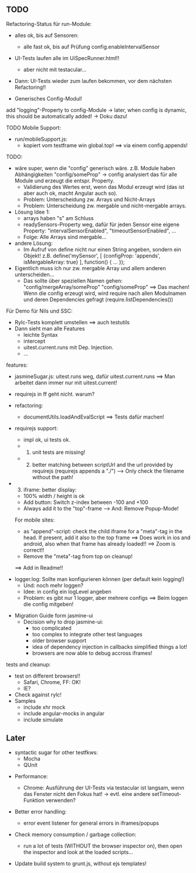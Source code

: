 TODO
----
Refactoring-Status für run-Module:
- alles ok, bis auf Sensoren:
  * alle fast ok, bis auf Prüfung config.enableIntervalSensor
- UI-Tests laufen alle im UiSpecRunner.html!!
  * aber nicht mit testacular...

- Dann: UI-Tests wieder zum laufen bekommen,
  vor dem nächsten Refactoring!!

- Generisches Config-Modul!

add "logging"-Property to config-Module
-> later, when config is dynamic, this should be automatically
   added!
-> Doku dazu!   

TODO Mobile Support:
- run/mobileSupport.js:
  * kopiert <meta name="viewport"> vom testframe win global.top!
  ==> via einem config.appends!

TODO:
- wäre super, wenn die "config" generisch wäre.
  z.B. Module haben Abhängigkeiten "config/someProp" -> config analysiert das für alle Module und erzeugt die entspr. Property.
  - Validierung des Wertes erst, wenn das Modul erzeugt wird (das ist aber auch ok, macht Angular auch so).
  - Problem: Unterscheidung zw. Arrays und Nicht-Arrays
  - Problem: Unterscheidung zw. mergable und nicht-mergable arrays.
- Lösung Idee 1:
    * arrays haben "s" am Schluss    
    * readySensors-Property weg, dafür für jeden Sensor eine eigene Property:
      "intervalSensorEnabled", "timeoutSensorEnabled", ...
    * Folge: Alle Arrays sind mergable...
- andere Lösung:
  * Im Aufruf von define nicht nur einen String angeben, sondern ein Objekt!
    z.B. define('mySensor', [
    {configProp: 'appends', isMergableArray: true}
    ], function() { ... });
- Eigentlich muss ich nur zw. mergable Array und allem anderen unterscheiden...
  * Das sollte über speziellen Namen gehen:
    "config/mergeArray/someProp"
    "config/someProp"
  ==> Das machen! Wenn die config erzeugt wird,
      wird require nach allen Modulnamen und deren Dependencies gefragt
      (require.listDependencies())


Für Demo für Nils und SSC:
- Rylc-Tests komplett umstellen
  ==> auch testutils
- Dann sieht man alle Features
  * leichte Syntax
  * intercept
  * uitest.current.runs mit Dep. Injection.
  * ...  




features:
- jasmineSugar.js:
  uitest.runs weg, dafür uitest.current.runs
  ==> Man arbeitet dann immer nur mit uitest.current!

- requirejs in ff geht nicht. warum?
- refactoring:
  
  * documentUtils.loadAndEvalScript
    ==> Tests dafür machen!

- requirejs support:
  * impl ok, ui tests ok.
  * 1. unit tests are missing!
  * 2. better matching between scriptUrl and the url provided by requirejs
    (requirejs appends a "./")
    --> Only check the filename without the path!

- 3. iframe: better display:
  * 100% width / height is ok
  * Add button: Switch z-index between -100 and +100
  * Always add it to the "top"-frame
  --> And: Remove Popup-Mode!

  For mobile sites:
  * as "append"-script: check the child iframe for a "meta"-tag in the head.
    If present, add it also to the top frame
    ==> Does work in ios and android, also when that frame has already loaded!!
    ==> Zoom is correct!!
  * Remove the "meta"-tag from top on cleanup!
    
  ==> Add in Readme!!  

* logger.log: Sollte man konfigurieren können
  (per default kein logging!)
  - Und: noch mehr loggen?
  - Idee: in config ein logLevel angeben  
  - Problem: es gibt nur 1 logger, aber mehrere configs
    ==> Beim loggen die config mitgeben!

- Migration Guide form jasmine-ui
  + Decision why to drop jasmine-ui:
    * too complicated
    * too complex to integrate other test languages
    * older browser support
    * idea of dependency injection in callbacks simplified things a lot!
    * browsers are now able to debug accross iframes!

tests and cleanup:
- test on different browsers!!
  * Safari, Chrome, FF: OK!
  * IE?
- Check against rylc!
- Samples
  * include xhr mock
  * include angular-mocks in angular
  * include simulate

Later
---------
- syntactic sugar for other testfkws:
  * Mocha
  * QUnit

* Performance:
  - Chrome: Ausführung der UI-Tests via testacular ist langsam, wenn das
    Fenster nicht den Fokus hat!
    -> evtl. eine andere setTimeout-Funktion verwenden?

* Better error handling:
  - error event listener for general errors in iframes/popups
* Check memory consumption / garbage collection:
  - run a lot of tests (WITHOUT the browser inspector on),
    then open the inspector and look at the loaded scripts...    

- Update build system to grunt.js, without ejs templates!
